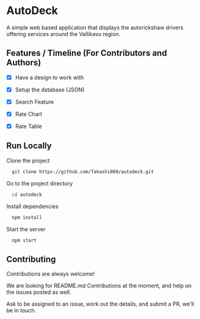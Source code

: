 
# AutoDeck

A simple web based application that displays the autorickshaw drivers offering services around the Vallikavu region.




## Features / Timeline (For Contributors and Authors)

- [x] Have a design to work with 
- [x] Setup the database (JSON)
- [x] Search Feature
- [x] Rate Chart
- [x] Rate Table


## Run Locally

Clone the project

```bash
  git clone https://github.com/Takashi069/autodeck.git

```
Go to the project directory

```bash
  cd autodeck
```

Install dependencies

```bash
  npm install
```

Start the server

```bash
  npm start
```


## Contributing

Contributions are always welcome!

We are looking for README.md Contributions at the moment, and help on the issues posted as well. 
  
Ask to be assigned to an issue, work out the details, and submit a PR, we'll be in touch.



